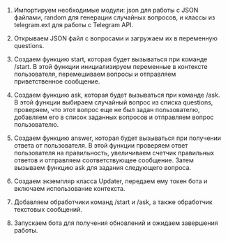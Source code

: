 1. Импортируем необходимые модули: json для работы с JSON файлами, random для генерации случайных вопросов, и классы из telegram.ext для работы с Telegram API.

2. Открываем JSON файл с вопросами и загружаем их в переменную questions.

3. Создаем функцию start, которая будет вызываться при команде /start. В этой функции инициализируем переменные в контексте пользователя, перемешиваем вопросы и отправляем приветственное сообщение.

4. Создаем функцию ask, которая будет вызываться при команде /ask. В этой функции выбираем случайный вопрос из списка questions, проверяем, что этот вопрос еще не был задан пользователю, добавляем его в список заданных вопросов и отправляем вопрос пользователю.

5. Создаем функцию answer, которая будет вызываться при получении ответа от пользователя. В этой функции проверяем ответ пользователя на правильность, увеличиваем счетчик правильных ответов и отправляем соответствующее сообщение. Затем вызываем функцию ask для задания следующего вопроса.

6. Создаем экземпляр класса Updater, передаем ему токен бота и включаем использование контекста.

7. Добавляем обработчики команд /start и /ask, а также обработчик текстовых сообщений.

8. Запускаем бота для получения обновлений и ожидаем завершения работы.
